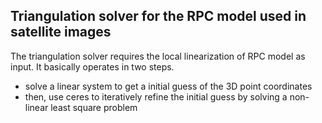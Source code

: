 ## Triangulation solver for the RPC model used in satellite images

The triangulation solver requires the local linearization of RPC model as input. It basically operates in two steps.

* solve a linear system to get a initial guess of the 3D point coordinates
* then, use ceres to iteratively refine the initial guess by solving a non-linear least square problem
